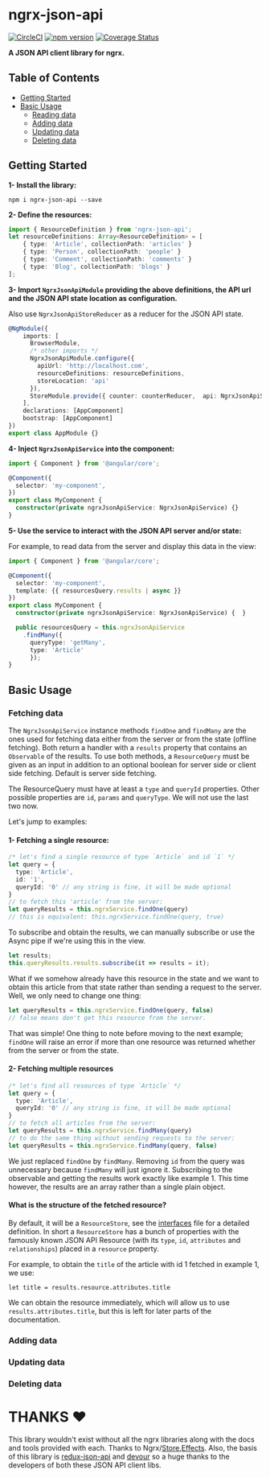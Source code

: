 # ngrx-json-api

[![CircleCI](https://circleci.com/gh/abdulhaq-e/ngrx-json-api.svg?style=shield&circle-token=:af0b4d120bc34d24279b9d3266d0db5fe0293d3b)](https://circleci.com/gh/abdulhaq-e/ngrx-json-api)
[![npm version](https://badge.fury.io/js/ngrx-json-api.svg)](https://badge.fury.io/js/ngrx-json-api)
[![Coverage Status](https://coveralls.io/repos/github/abdulhaq-e/ngrx-json-api/badge.svg?branch=master)](https://coveralls.io/github/abdulhaq-e/ngrx-json-api?branch=master)

**A JSON API client library for ngrx.**

## Table of Contents

- [Getting Started](#getting-started)
- [Basic Usage](#basic-usage)
  - [Reading data](#reading-data)
  - [Adding data](#adding-data)
  - [Updating data](#updating-data)
  - [Deleting data](#deleting-data)

## Getting Started

**1- Install the library:**
```
npm i ngrx-json-api --save
```
**2- Define the resources:**
```ts
import { ResourceDefinition } from 'ngrx-json-api';
let resourceDefinitions: Array<ResourceDefinition> = [
    { type: 'Article', collectionPath: 'articles' }
    { type: 'Person', collectionPath: 'people' }
    { type: 'Comment', collectionPath: 'comments' }
    { type: 'Blog', collectionPath: 'blogs' }
];
```
**3- Import `NgrxJsonApiModule` providing the above definitions, the API url and the JSON API state location as configuration.**

Also use `NgrxJsonApiStoreReducer` as a reducer for the JSON API state.
```ts
@NgModule({
    imports: [
      BrowserModule,  
      /* other imports */
      NgrxJsonApiModule.configure({
        apiUrl: 'http://localhost.com',
        resourceDefinitions: resourceDefinitions,
        storeLocation: 'api'
      }),
      StoreModule.provide({ counter: counterReducer,  api: NgrxJsonApiStoreReducer})
    ],
    declarations: [AppComponent]
    bootstrap: [AppComponent]
})
export class AppModule {}
```
**4- Inject `NgrxJsonApiService` into the component:**
```ts
import { Component } from '@angular/core';

@Component({
  selector: 'my-component',
})
export class MyComponent {
  constructor(private ngrxJsonApiService: NgrxJsonApiService) {}
}
```
**5- Use the service to interact with the JSON API server and/or state:**

For example, to read data from the server and display this data in the view:
```ts
import { Component } from '@angular/core';

@Component({
  selector: 'my-component',
  template: {{ resourcesQuery.results | async }}
})
export class MyComponent {
  constructor(private ngrxJsonApiService: NgrxJsonApiService) {  }

  public resourcesQuery = this.ngrxJsonApiService
    .findMany({
      queryType: 'getMany',
      type: 'Article'
      });
}
```

## Basic Usage

### Fetching data

The `NgrxJsonApiService` instance methods `findOne` and `findMany` are the ones used for fetching data either from the server or from the state (offline fetching). Both return a handler with a `results` property that contains an `Observable` of the results. To use both methods, a `ResourceQuery` must be given as an input in addition to an optional boolean for server side or client side fetching. Default is server side fetching.

The ResourceQuery must have at least a `type` and `queryId` properties. Other possible properties are `id`, `params` and `queryType`. We will not use the last two now.

Let's jump to examples:

#### 1- Fetching a single resource:
```ts
/* let's find a single resource of type `Article` and id `1` */
let query = {
  type: 'Article',
  id: '1',
  queryId: '0' // any string is fine, it will be made optional
}
// to fetch this 'article' from the server:
let queryResults = this.ngrxService.findOne(query)
// this is equivalent: this.ngrxService.findOne(query, true)

```
To subscribe and obtain the results, we can manually subscribe or use the Async pipe if we're using this in the view.
```ts
let results;
this.queryResults.results.subscribe(it => results = it);
```

What if we somehow already have this resource in the state and we want to obtain this article from that state rather than sending a request to the server. Well, we only need to change one thing:
```ts
let queryResults = this.ngrxService.findOne(query, false)
// false means don't get this resource from the server.
```

That was simple! One thing to note before moving to the next example; `findOne` will raise an error if more than one resource was returned whether from the server or from the state.

#### 2- Fetching multiple resources
```ts
/* let's find all resources of type `Article` */
let query = {
  type: 'Article',
  queryId: '0' // any string is fine, it will be made optional
}
// to fetch all articles from the server:
let queryResults = this.ngrxService.findMany(query)
// to do the same thing without sending requests to the server:
let queryResults = this.ngrxService.findMany(query, false)
```

We just replaced `findOne` by `findMany`. Removing `id` from the query was unnecessary because `findMany` will just ignore it. Subscribing to the observable and getting the results work exactly like example 1. This time however, the results are an array rather than a single plain object.

#### What is the structure of the fetched resource?

By default, it will be a `ResourceStore`, see the [interfaces](./src/interfaces.ts) file for a detailed definition. In short a `ResourceStore` has a bunch of properties with the famously known JSON API Resource (with its `type`, `id`, `attributes` and `relationships`) placed in a `resource` property.

For example, to obtain the `title` of the article with id 1 fetched in example 1, we use:
```
let title = results.resource.attributes.title
```

We can obtain the resource immediately, which will allow us to use `results.attributes.title`, but this is left for later parts of the documentation.

### Adding data

### Updating data

### Deleting data

# THANKS :heart:

This library wouldn't exist without all the ngrx libraries along with the docs and tools provided with each. Thanks to Ngrx/[Store](https://github.com/ngrx/store),[Effects](https://github.com/ngrx/effects). Also, the basis of this library is [redux-json-api](https://github.com/dixieio/redux-json-api) and [devour](https://github.com/twg/devour) so a huge thanks to the developers of both these JSON API client libs.
